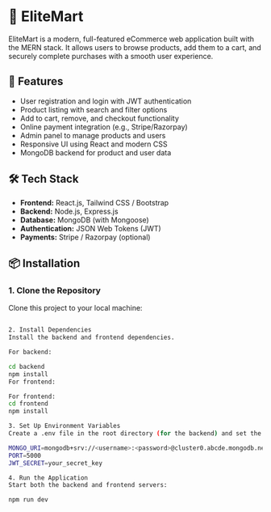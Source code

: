 # 🛒 EliteMart

EliteMart is a modern, full-featured eCommerce web application built with the MERN stack. It allows users to browse products, add them to a cart, and securely complete purchases with a smooth user experience.

## 🚀 Features

- User registration and login with JWT authentication
- Product listing with search and filter options
- Add to cart, remove, and checkout functionality
- Online payment integration (e.g., Stripe/Razorpay)
- Admin panel to manage products and users
- Responsive UI using React and modern CSS
- MongoDB backend for product and user data

## 🛠️ Tech Stack

- **Frontend:** React.js, Tailwind CSS / Bootstrap
- **Backend:** Node.js, Express.js
- **Database:** MongoDB (with Mongoose)
- **Authentication:** JSON Web Tokens (JWT)
- **Payments:** Stripe / Razorpay (optional)

## 📦 Installation

### 1. Clone the Repository
Clone this project to your local machine:
```bash

2. Install Dependencies
Install the backend and frontend dependencies.

For backend:

cd backend
npm install
For frontend:

For frontend:
cd frontend
npm install

3. Set Up Environment Variables
Create a .env file in the root directory (for the backend) and set the required environment variables.

MONGO_URI=mongodb+srv://<username>:<password>@cluster0.abcde.mongodb.net/elitemart?retryWrites=true&w=majority
PORT=5000
JWT_SECRET=your_secret_key

4. Run the Application
Start both the backend and frontend servers:

npm run dev

